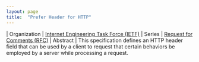```yaml
---
layout: page
title:  "Prefer Header for HTTP"
---
```


| Organization | [Internet Engineering Task Force (IETF)](..)
| Series | [Request for Comments (RFC)](..)
| Abstract | This specification defines an HTTP header field that can be used by a client to request that certain behaviors be employed by a server while processing a request.